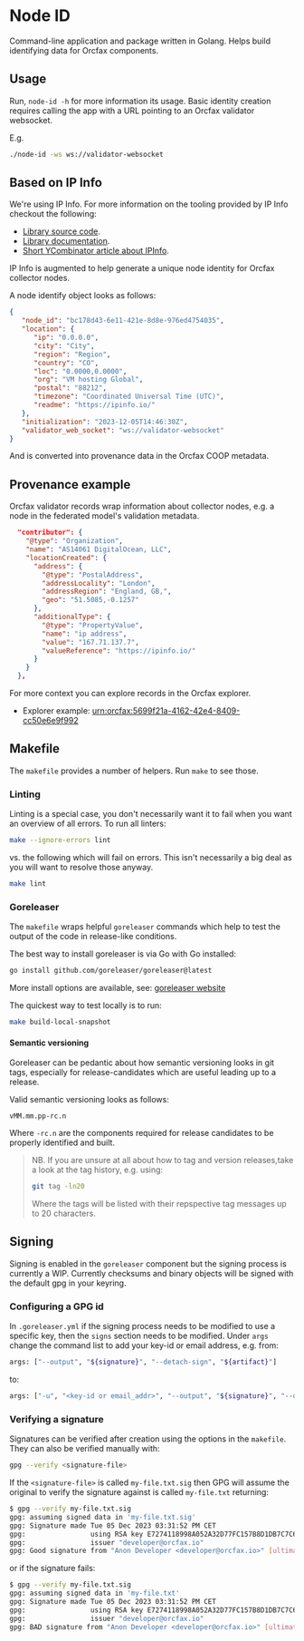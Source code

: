 # Node ID

Command-line application and package written in Golang. Helps build identifying
data for Orcfax components.

## Usage

Run, `node-id -h` for more information its usage. Basic identity creation
requires calling the app with a URL pointing to an Orcfax validator websocket.

E.g.

```sh
./node-id -ws ws://validator-websocket
```

## Based on IP Info

We're using IP Info. For more information on the tooling provided by IP Info
checkout the following:

* [Library source code][ipinfo-1].
* [Library documentation][ipinfo-2].
* [Short YCombinator article about IPInfo][ipinfo-3].

[ipinfo-1]: https://github.com/ipinfo/go/
[ipinfo-2]: https://pkg.go.dev/github.com/ipinfo/go/v2/ipinfo
[ipinfo-3]: https://news.ycombinator.com/item?id=37509114

IP Info is augmented to help generate a unique node identity for Orcfax
collector nodes.

A node identify object looks as follows:

```json
{
   "node_id": "bc178d43-6e11-421e-8d8e-976ed4754035",
   "location": {
      "ip": "0.0.0.0",
      "city": "City",
      "region": "Region",
      "country": "CO",
      "loc": "0.0000,0.0000",
      "org": "VM hosting Global",
      "postal": "88212",
      "timezone": "Coordinated Universal Time (UTC)",
      "readme": "https://ipinfo.io/"
   },
   "initialization": "2023-12-05T14:46:30Z",
   "validator_web_socket": "ws://validator-websocket"
}
```

And is converted into provenance data in the Orcfax COOP metadata.

## Provenance example

Orcfax validator records wrap information about collector nodes, e.g. a node
in the federated model's validation metadata.

```json
  "contributor": {
    "@type": "Organization",
    "name": "AS14061 DigitalOcean, LLC",
    "locationCreated": {
      "address": {
        "@type": "PostalAddress",
        "addressLocality": "London",
        "addressRegion": "England, GB,",
        "geo": "51.5085,-0.1257"
      },
      "additionalType": {
        "@type": "PropertyValue",
        "name": "ip address",
        "value": "167.71.137.7",
        "valueReference": "https://ipinfo.io/"
      }
    }
  },
```

For more context you can explore records in the Orcfax explorer.

* Explorer example: [urn:orcfax:5699f21a-4162-42e4-8409-cc50e6e9f992][explorer-1]

[explorer-1]: https://explorer.orcfax.io/5699f21a-4162-42e4-8409-cc50e6e9f992

## Makefile

The `makefile` provides a number of helpers. Run `make` to see those.

### Linting

Linting is a special case, you don't necessarily want it to fail when
you want an overview of all errors. To run all linters:

```sh
make --ignore-errors lint
```

vs. the following which will fail on errors. This isn't necessarily a big deal
as you will want to resolve those anyway.

```sh
make lint
```

### Goreleaser

The `makefile` wraps helpful `goreleaser` commands which help to test the
output of the code in release-like conditions.

The best way to install goreleaser is via Go with Go installed:

```sh
go install github.com/goreleaser/goreleaser@latest
```

More install options are available, see: [goreleaser website][releaser-1]

[releaser-1]: https://goreleaser.com/install/#nur

The quickest way to test locally is to run:

```sh
make build-local-snapshot
```

#### Semantic versioning

Goreleaser can be pedantic about how semantic versioning looks in git tags,
especially for release-candidates which are useful leading up to a release.

Valid semantic versioning looks as follows:

```text
vMM.mm.pp-rc.n
```

Where `-rc.n` are the components required for release candidates to be properly
identified and built.

> NB. If you are unsure at all about how to tag and version releases,take a
> look at the tag history, e.g. using:
>
> ```sh
> git tag -ln20
> ```
>
> Where the tags will be listed with their repspective tag messages up to
> 20 characters.

## Signing

Signing is enabled in the `goreleaser` component but the signing process is
currently a WIP. Currently checksums and binary objects will be signed with
the default gpg in your keyring.

### Configuring a GPG id

In `.goreleaser.yml` if the signing process needs to be modified to use a
specific key, then the `signs` section needs to be modified. Under `args`
change the command list to add your key-id or email address, e.g. from:

```sh
args: ["--output", "${signature}", "--detach-sign", "${artifact}"]
```

<!--markdownlint-disable -->

to:

```sh
args: ["-u", "<key-id or email_addr>", "--output", "${signature}", "--detach-sign", "${artifact}"]
```

<!--markdownlint-enable -->

### Verifying a signature

Signatures can be verified after creation using the options in the `makefile`.
They can also be verified manually with:

```sh
gpg --verify <signature-file>
```

If the `<signature-file>` is called `my-file.txt.sig` then GPG will assume the
original to verify the signature against is called `my-file.txt` returning:

```sh
$ gpg --verify my-file.txt.sig
gpg: assuming signed data in 'my-file.txt.sig'
gpg: Signature made Tue 05 Dec 2023 03:31:52 PM CET
gpg:                using RSA key E7274118998A052A32D77FC157B8D1DB7C7C611F
gpg:                issuer "developer@orcfax.io"
gpg: Good signature from "Anon Developer <developer@orcfax.io>" [ultimate]
```

or if the signature fails:

```sh
$ gpg --verify my-file.txt.sig
gpg: assuming signed data in 'my-file.txt'
gpg: Signature made Tue 05 Dec 2023 03:31:52 PM CET
gpg:                using RSA key E7274118998A052A32D77FC157B8D1DB7C7C611F
gpg:                issuer "developer@orcfax.io"
gpg: BAD signature from "Anon Developer <developer@orcfax.io>" [ultimate]
```
